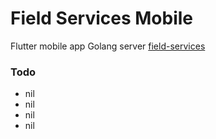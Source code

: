 # Field Services Mobile

Flutter mobile app
Golang server [field-services](https://github.com/longfellowone/field-services)

### Todo

- nil
- nil
- nil
- nil